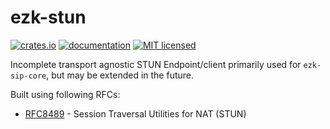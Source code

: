 # ezk-stun

[![crates.io][crates-badge]][crates-url]
[![documentation][docs-badge]][docs-url]
[![MIT licensed][mit-badge]][mit-url]

[mit-badge]: https://img.shields.io/badge/license-MIT-blue.svg
[mit-url]: https://github.com/kbalt/ezk/blob/main/LICENSE

[crates-badge]: https://img.shields.io/crates/v/ezk-stun.svg
[crates-url]: https://crates.io/crates/ezk-stun

[docs-badge]: https://img.shields.io/docsrs/ezk-stun/latest
[docs-url]: https://docs.rs/ezk-stun/latest

Incomplete transport agnostic STUN Endpoint/client primarily used for `ezk-sip-core`, but may be extended in the future.

Built using following RFCs:

- [RFC8489](https://www.rfc-editor.org/rfc/rfc8489.html) - Session Traversal Utilities for NAT (STUN)
